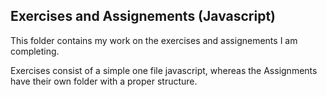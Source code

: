 ## Exercises and Assignements (Javascript)

This folder contains my work on the exercises and assignements I am completing.

Exercises consist of a simple one file javascript, whereas the Assignments have their own folder with a proper structure.
